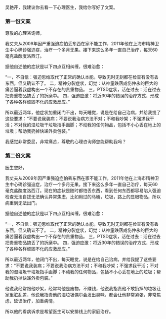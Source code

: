 ﻿---
layout: test
category: intermediate
tags: [我想让吴艳芹去看心理医生]
---
吴艳芹，我建议你去看一下心理医生，我给你写好了文案。
### 第一份文案
尊敬的心理咨询师，

我丈夫从2009年因严重强迫症怕丢东西在家不能工作，2011年他在上海市精神卫生中心确诊强迫症，治疗一个多月无果。接下来这么多年一直自己治疗，每天60毫克盐酸度洛西汀。

据他自述他的症状是以下四点互相纠缠，很难治愈：

“一，不自信：强迫思维取代了正常的确认本能。导致无时无刻都在检查有没有丢东西，但又确认不了。
二，精神分裂症状，幻觉：从神童跌落成伤仲永的巨大的痛苦逼着我虚构出一个不存在的贵重物品。
三，PTSD症状，活在过去：活在过去把贵重物品搞丢了的折磨中。
四，强迫应激：将近30年的错误的治疗方式，形成了各种各样顽固不化的应激反应。”

所以最近两年，他症状加重闭门不出，每天睡觉，说是在给自己治病，并给我提了这些要求：“不要说我装病；不要说我治病方法不对；不和我吵架；不强求我干活；不对我的湿垃圾干垃圾指手画脚；不动我的任何物品，包括不小心丢在地上的垃圾；帮助我扔掉快递外卖包装。”

我感觉非常委屈，非常痛苦，尊敬的心理咨询师您能帮助我吗？

### 第二份文案

医生您好，

我丈夫从2009年因严重强迫症怕丢东西在家不能工作，2011年他在上海市精神卫生中心确诊强迫症，治疗一个多月无果。接下来这么多年一直自己治疗，每天60毫克盐酸度洛西汀。现在的症状是随时都怕丢东西，看到任何东西都容易陷入强迫检查无法自拔无法确认异常焦虑，比如用过的马桶，垃圾，路上的显眼物品，所以病重到无法出门。

据他自述他的症状是以下四点互相纠缠，很难治愈：

“一，不自信：强迫思维取代了正常的确认本能。导致无时无刻都在检查有没有丢东西，但又确认不了。
二，精神分裂症状，幻觉：从神童跌落成伤仲永的巨大的痛苦逼着我虚构出一个不存在的贵重物品。
三，PTSD症状，活在过去：活在过去把贵重物品搞丢了的折磨中。
四，强迫应激：将近30年的错误的治疗方式，形成了各种各样顽固不化的应激反应。”

所以最近两年，他闭门不出，每天睡觉，说是在给自己治病，并给我提了这些要求：“不要说我装病；不要说我治病方法不对；不和我吵架；不强求我干活；不对我的湿垃圾干垃圾指手画脚；不动我的任何物品，包括不小心丢在地上的垃圾；帮助我扔掉快递外卖包装。”

他说我经常跟他吵架，经常骂他是废物，不赚钱，他说我指责他不敢扔掉的垃圾让家里脏乱差，他说我指责他的湿垃圾偶尔会发出臭味，都会让他非常紧张，非常焦虑，延误治疗，加重病情。

所以他的看病诉求是希望医生可以安排线上的家庭治疗。
